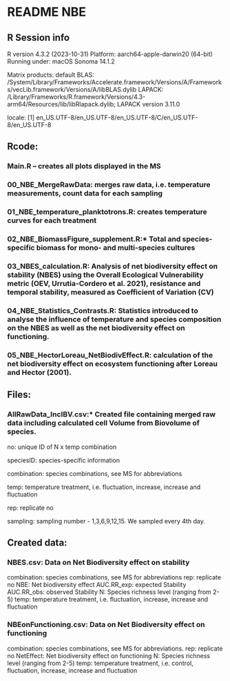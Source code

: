 # README NBE

## R Session info
R version 4.3.2 (2023-10-31)
Platform: aarch64-apple-darwin20 (64-bit)
Running under: macOS Sonoma 14.1.2

Matrix products: default
BLAS:   /System/Library/Frameworks/Accelerate.framework/Versions/A/Frameworks/vecLib.framework/Versions/A/libBLAS.dylib 
LAPACK: /Library/Frameworks/R.framework/Versions/4.3-arm64/Resources/lib/libRlapack.dylib;  LAPACK version 3.11.0

locale:
[1] en_US.UTF-8/en_US.UTF-8/en_US.UTF-8/C/en_US.UTF-8/en_US.UTF-8





## Rcode:

### Main.R – creates all plots displayed in the MS

### 00_NBE_MergeRawData: merges raw data, i.e. temperature measurements, count data for each sampling

### 01_NBE_temperature_planktotrons.R: creates temperature curves for each treatment

### 02_NBE_BiomassFigure_supplement.R:* Total and species-specific biomass for mono- and multi-species cultures

### 03_NBES_calculation.R: Analysis of net biodiversity effect on stability (NBES) using the Overall Ecological Vulnerability metric (OEV, Urrutia-Cordero et al. 2021), resistance and temporal stability, measured as Coefficient of Variation (CV)

### 04_NBE_Statistics_Contrasts.R: Statistics introduced to analyse the influence of temperature and species composition on the NBES as well as the net biodiversity effect on functioning. 

### 05_NBE_HectorLoreau_NetBiodivEffect.R: calculation of the net biodiversity effect on ecosystem functioning after Loreau and Hector (2001). 



## Files:
### AllRawData_InclBV.csv:* Created file containing merged raw data including calculated cell Volume from Biovolume of species. 

no: unique ID of N x temp combination 
 
speciesID: species-specific information
 
 combination: species combinations, see MS for abbreviations
 
 temp: temperature treatment, i.e. fluctuation, increase, increase and fluctuation 
 
  rep: replicate no 
  
  sampling: sampling number - 1,3,6,9,12,15. We sampled every 4th day.
  


## Created data: 
### NBES.csv:  Data on Net Biodiversity effect on stability

combination: species combinations, see MS for abbreviations
rep: replicate no 
NBE: Net biodiversity effect 
AUC.RR_exp: expected Stability 
AUC.RR_obs: observed Stability
N: Species richness level (ranging from 2-5)
temp: temperature treatment, i.e. fluctuation, increase, increase and fluctuation 

  

### NBEonFunctioning.csv: Data on Net Biodiversity effect on functioning

combination: species combinations, see MS for abbreviations.
rep: replicate no 
NetEffect: Net biodiversity effect on functioning
N: Species richness level (ranging from 2-5)
temp: temperature treatment, i.e. control, fluctuation, increase, increase and fluctuation 
  
